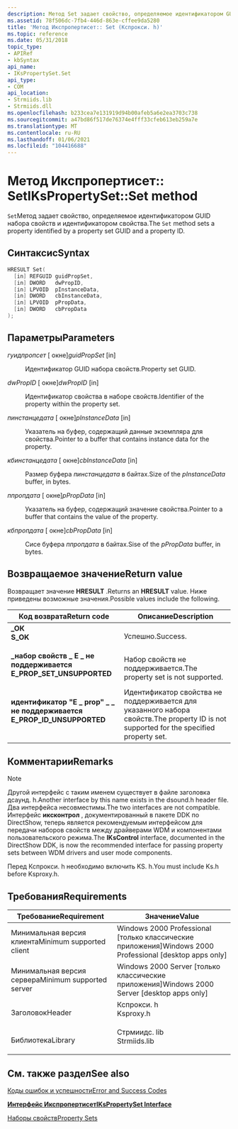 ```yaml
---
description: Метод Set задает свойство, определяемое идентификатором GUID набора свойств и ИДЕНТИФИКАТОРом свойства.
ms.assetid: 78f506dc-7fb4-446d-863e-cffee9da5280
title: 'Метод Икспропертисет:: Set (Кспрокси. h)'
ms.topic: reference
ms.date: 05/31/2018
topic_type:
- APIRef
- kbSyntax
api_name:
- IKsPropertySet.Set
api_type:
- COM
api_location:
- Strmiids.lib
- Strmiids.dll
ms.openlocfilehash: b233cea7e131919d94b00afeb5a6e2ea3703c738
ms.sourcegitcommit: a47bd86f517de76374e4fff33cfeb613eb259a7e
ms.translationtype: MT
ms.contentlocale: ru-RU
ms.lasthandoff: 01/06/2021
ms.locfileid: "104416688"
---
```

# <a name="ikspropertysetset-method"></a><span data-ttu-id="59152-103">Метод Икспропертисет:: Set</span><span class="sxs-lookup"><span data-stu-id="59152-103">IKsPropertySet::Set method</span></span>

<span data-ttu-id="59152-104">`Set`Метод задает свойство, определяемое идентификатором GUID набора свойств и идентификатором свойства.</span><span class="sxs-lookup"><span data-stu-id="59152-104">The `Set` method sets a property identified by a property set GUID and a property ID.</span></span>

## <a name="syntax"></a><span data-ttu-id="59152-105">Синтаксис</span><span class="sxs-lookup"><span data-stu-id="59152-105">Syntax</span></span>


```C++
HRESULT Set(
  [in] REFGUID guidPropSet,
  [in] DWORD   dwPropID,
  [in] LPVOID  pInstanceData,
  [in] DWORD   cbInstanceData,
  [in] LPVOID  pPropData,
  [in] DWORD   cbPropData
);
```



## <a name="parameters"></a><span data-ttu-id="59152-106">Параметры</span><span class="sxs-lookup"><span data-stu-id="59152-106">Parameters</span></span>

<dl> <dt>

<span data-ttu-id="59152-107">*гуидпропсет* \[ окне\]</span><span class="sxs-lookup"><span data-stu-id="59152-107">*guidPropSet* \[in\]</span></span>
</dt> <dd>

<span data-ttu-id="59152-108">Идентификатор GUID набора свойств.</span><span class="sxs-lookup"><span data-stu-id="59152-108">Property set GUID.</span></span>

</dd> <dt>

<span data-ttu-id="59152-109">*dwPropID* \[ окне\]</span><span class="sxs-lookup"><span data-stu-id="59152-109">*dwPropID* \[in\]</span></span>
</dt> <dd>

<span data-ttu-id="59152-110">Идентификатор свойства в наборе свойств.</span><span class="sxs-lookup"><span data-stu-id="59152-110">Identifier of the property within the property set.</span></span>

</dd> <dt>

<span data-ttu-id="59152-111">*пинстанцедата* \[ окне\]</span><span class="sxs-lookup"><span data-stu-id="59152-111">*pInstanceData* \[in\]</span></span>
</dt> <dd>

<span data-ttu-id="59152-112">Указатель на буфер, содержащий данные экземпляра для свойства.</span><span class="sxs-lookup"><span data-stu-id="59152-112">Pointer to a buffer that contains instance data for the property.</span></span>

</dd> <dt>

<span data-ttu-id="59152-113">*кбинстанцедата* \[ окне\]</span><span class="sxs-lookup"><span data-stu-id="59152-113">*cbInstanceData* \[in\]</span></span>
</dt> <dd>

<span data-ttu-id="59152-114">Размер буфера *пинстанцедата* в байтах.</span><span class="sxs-lookup"><span data-stu-id="59152-114">Size of the *pInstanceData* buffer, in bytes.</span></span>

</dd> <dt>

<span data-ttu-id="59152-115">*ппропдата* \[ окне\]</span><span class="sxs-lookup"><span data-stu-id="59152-115">*pPropData* \[in\]</span></span>
</dt> <dd>

<span data-ttu-id="59152-116">Указатель на буфер, содержащий значение свойства.</span><span class="sxs-lookup"><span data-stu-id="59152-116">Pointer to a buffer that contains the value of the property.</span></span>

</dd> <dt>

<span data-ttu-id="59152-117">*кбпропдата* \[ окне\]</span><span class="sxs-lookup"><span data-stu-id="59152-117">*cbPropData* \[in\]</span></span>
</dt> <dd>

<span data-ttu-id="59152-118">Сисе буфера *ппропдата* в байтах.</span><span class="sxs-lookup"><span data-stu-id="59152-118">Sise of the *pPropData* buffer, in bytes.</span></span>

</dd> </dl>

## <a name="return-value"></a><span data-ttu-id="59152-119">Возвращаемое значение</span><span class="sxs-lookup"><span data-stu-id="59152-119">Return value</span></span>

<span data-ttu-id="59152-120">Возвращает значение **HRESULT** .</span><span class="sxs-lookup"><span data-stu-id="59152-120">Returns an **HRESULT** value.</span></span> <span data-ttu-id="59152-121">Ниже приведены возможные значения.</span><span class="sxs-lookup"><span data-stu-id="59152-121">Possible values include the following.</span></span>



| <span data-ttu-id="59152-122">Код возврата</span><span class="sxs-lookup"><span data-stu-id="59152-122">Return code</span></span>                                                                                              | <span data-ttu-id="59152-123">Описание</span><span class="sxs-lookup"><span data-stu-id="59152-123">Description</span></span>                                                                 |
|----------------------------------------------------------------------------------------------------------|-----------------------------------------------------------------------------|
| <dl> <span data-ttu-id="59152-124"><dt>**\_ОК**</dt></span><span class="sxs-lookup"><span data-stu-id="59152-124"><dt>**S\_OK**</dt></span></span> </dl>                     | <span data-ttu-id="59152-125">Успешно.</span><span class="sxs-lookup"><span data-stu-id="59152-125">Success.</span></span><br/>                                                         |
| <dl> <span data-ttu-id="59152-126"><dt>**\_набор свойств \_ E \_ не поддерживается**</dt></span><span class="sxs-lookup"><span data-stu-id="59152-126"><dt>**E\_PROP\_SET\_UNSUPPORTED**</dt></span></span> </dl> | <span data-ttu-id="59152-127">Набор свойств не поддерживается.</span><span class="sxs-lookup"><span data-stu-id="59152-127">The property set is not supported.</span></span><br/>                               |
| <dl> <span data-ttu-id="59152-128"><dt>**идентификатор "E \_ prop" \_ \_ не поддерживается**</dt></span><span class="sxs-lookup"><span data-stu-id="59152-128"><dt>**E\_PROP\_ID\_UNSUPPORTED**</dt></span></span> </dl>  | <span data-ttu-id="59152-129">Идентификатор свойства не поддерживается для указанного набора свойств.</span><span class="sxs-lookup"><span data-stu-id="59152-129">The property ID is not supported for the specified property set.</span></span><br/> |



 

## <a name="remarks"></a><span data-ttu-id="59152-130">Комментарии</span><span class="sxs-lookup"><span data-stu-id="59152-130">Remarks</span></span>

> [!Note]  
> <span data-ttu-id="59152-131">Другой интерфейс с таким именем существует в файле заголовка дсаунд. h.</span><span class="sxs-lookup"><span data-stu-id="59152-131">Another interface by this name exists in the dsound.h header file.</span></span> <span data-ttu-id="59152-132">Два интерфейса несовместимы.</span><span class="sxs-lookup"><span data-stu-id="59152-132">The two interfaces are not compatible.</span></span> <span data-ttu-id="59152-133">Интерфейс **иксконтрол** , документированный в пакете DDK по DirectShow, теперь является рекомендуемым интерфейсом для передачи наборов свойств между драйверами WDM и компонентами пользовательского режима.</span><span class="sxs-lookup"><span data-stu-id="59152-133">The **IKsControl** interface, documented in the DirectShow DDK, is now the recommended interface for passing property sets between WDM drivers and user mode components.</span></span>

 

<span data-ttu-id="59152-134">Перед Кспрокси. h необходимо включить KS. h.</span><span class="sxs-lookup"><span data-stu-id="59152-134">You must include Ks.h before Ksproxy.h.</span></span>

## <a name="requirements"></a><span data-ttu-id="59152-135">Требования</span><span class="sxs-lookup"><span data-stu-id="59152-135">Requirements</span></span>



| <span data-ttu-id="59152-136">Требование</span><span class="sxs-lookup"><span data-stu-id="59152-136">Requirement</span></span> | <span data-ttu-id="59152-137">Значение</span><span class="sxs-lookup"><span data-stu-id="59152-137">Value</span></span> |
|-------------------------------------|-----------------------------------------------------------------------------------------|
| <span data-ttu-id="59152-138">Минимальная версия клиента</span><span class="sxs-lookup"><span data-stu-id="59152-138">Minimum supported client</span></span><br/> | <span data-ttu-id="59152-139">Windows 2000 Professional \[только классические приложения\]</span><span class="sxs-lookup"><span data-stu-id="59152-139">Windows 2000 Professional \[desktop apps only\]</span></span><br/>                              |
| <span data-ttu-id="59152-140">Минимальная версия сервера</span><span class="sxs-lookup"><span data-stu-id="59152-140">Minimum supported server</span></span><br/> | <span data-ttu-id="59152-141">Windows 2000 Server \[только классические приложения\]</span><span class="sxs-lookup"><span data-stu-id="59152-141">Windows 2000 Server \[desktop apps only\]</span></span><br/>                                    |
| <span data-ttu-id="59152-142">Заголовок</span><span class="sxs-lookup"><span data-stu-id="59152-142">Header</span></span><br/>                   | <dl> <span data-ttu-id="59152-143"><dt>Кспрокси. h</dt></span><span class="sxs-lookup"><span data-stu-id="59152-143"><dt>Ksproxy.h</dt></span></span> </dl>    |
| <span data-ttu-id="59152-144">Библиотека</span><span class="sxs-lookup"><span data-stu-id="59152-144">Library</span></span><br/>                  | <dl> <span data-ttu-id="59152-145"><dt>Стрмиидс. lib</dt></span><span class="sxs-lookup"><span data-stu-id="59152-145"><dt>Strmiids.lib</dt></span></span> </dl> |



## <a name="see-also"></a><span data-ttu-id="59152-146">См. также раздел</span><span class="sxs-lookup"><span data-stu-id="59152-146">See also</span></span>

<dl> <dt>

[<span data-ttu-id="59152-147">Коды ошибок и успешности</span><span class="sxs-lookup"><span data-stu-id="59152-147">Error and Success Codes</span></span>](error-and-success-codes.md)
</dt> <dt>

[<span data-ttu-id="59152-148">**Интерфейс Икспропертисет**</span><span class="sxs-lookup"><span data-stu-id="59152-148">**IKsPropertySet Interface**</span></span>](ikspropertyset.md)
</dt> <dt>

[<span data-ttu-id="59152-149">Наборы свойств</span><span class="sxs-lookup"><span data-stu-id="59152-149">Property Sets</span></span>](property-sets.md)
</dt> </dl>

 

 




